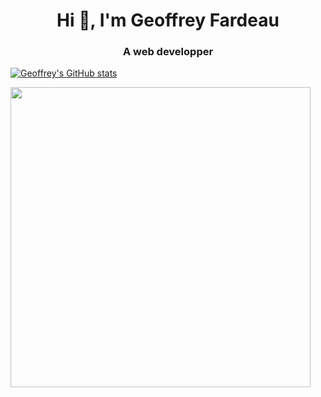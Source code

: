 

<h1 align="center">Hi 👋, I'm Geoffrey Fardeau</h1>
<h3 align="center">A web developper</h3>

[![Geoffrey's GitHub stats](https://github-readme-stats.vercel.app/api?username=GeoffreyFardeau)](https://github.com/GeoffreyFardeau/github-readme-stats)

<img src="https://giphy.com/embed/kJV3yFjaVYtlP0CMOR" width="480" height="480" frameBorder="0" class="giphy-embed" allowFullScreen></img>
